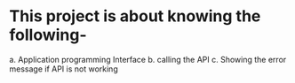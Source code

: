 # This project is about knowing the following-

a. Application programming Interface
b. calling the API
c. Showing the error message if API is not working

